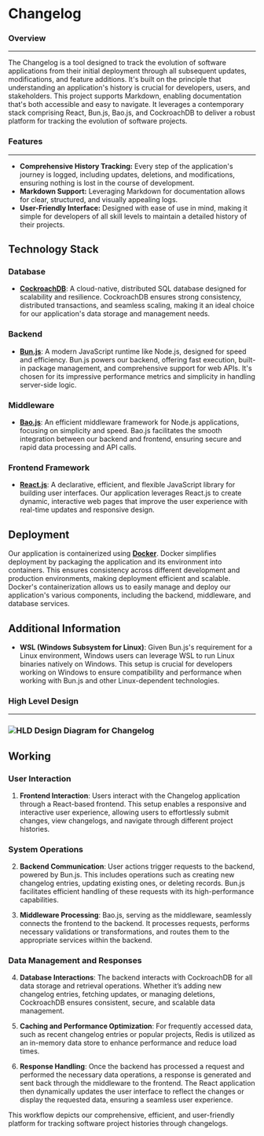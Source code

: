 # Changelog

### Overview
***
The Changelog is a tool designed to track the evolution of software applications from their initial deployment through all subsequent updates, modifications, and feature additions. It's built on the principle that understanding an application's history is crucial for developers, users, and stakeholders. This project supports Markdown, enabling documentation that's both accessible and easy to navigate. It leverages a contemporary stack comprising React, Bun.js, Bao.js, and CockroachDB to deliver a robust platform for tracking the evolution of software projects.

### Features
***
- **Comprehensive History Tracking:** Every step of the application's journey is logged, including updates, deletions, and modifications, ensuring nothing is lost in the course of development.<br>
- **Markdown Support:** Leveraging Markdown for documentation allows for clear, structured, and visually appealing logs.<br>
- **User-Friendly Interface:** Designed with ease of use in mind, making it simple for developers of all skill levels to maintain a detailed history of their projects.<br>

## Technology Stack

### Database

- **[CockroachDB](https://www.cockroachlabs.com/)**: A cloud-native, distributed SQL database designed for scalability and resilience. CockroachDB ensures strong consistency, distributed transactions, and seamless scaling, making it an ideal choice for our application's data storage and management needs.

### Backend

- **[Bun.js](https://bun.sh/)**: A modern JavaScript runtime like Node.js, designed for speed and efficiency. Bun.js powers our backend, offering fast execution, built-in package management, and comprehensive support for web APIs. It's chosen for its impressive performance metrics and simplicity in handling server-side logic.

### Middleware

- **[Bao.js](https://baojs.org/)**: An efficient middleware framework for Node.js applications, focusing on simplicity and speed. Bao.js facilitates the smooth integration between our backend and frontend, ensuring secure and rapid data processing and API calls.

### Frontend Framework

- **[React.js](https://react.dev/)**: A declarative, efficient, and flexible JavaScript library for building user interfaces. Our application leverages React.js to create dynamic, interactive web pages that improve the user experience with real-time updates and responsive design.

## Deployment

Our application is containerized using **[Docker](https://www.docker.com/)**. Docker simplifies deployment by packaging the application and its environment into containers. This ensures consistency across different development and production environments, making deployment efficient and scalable. Docker's containerization allows us to easily manage and deploy our application's various components, including the backend, middleware, and database services.

## Additional Information

- **WSL (Windows Subsystem for Linux)**: Given Bun.js's requirement for a Linux environment, Windows users can leverage WSL to run Linux binaries natively on Windows. This setup is crucial for developers working on Windows to ensure compatibility and performance when working with Bun.js and other Linux-dependent technologies.


 ### High Level Design
 ---

### ![HLD Design Diagram for Changelog](https://github.com/PrathamSikka24/changelog/assets/116445216/caef8318-3e5c-429f-b471-cbf886455e26)


## Working

### User Interaction

1. **Frontend Interaction**: Users interact with the Changelog application through a React-based frontend. This setup enables a responsive and interactive user experience, allowing users to effortlessly submit changes, view changelogs, and navigate through different project histories.

### System Operations

2. **Backend Communication**: User actions trigger requests to the backend, powered by Bun.js. This includes operations such as creating new changelog entries, updating existing ones, or deleting records. Bun.js facilitates efficient handling of these requests with its high-performance capabilities.

3. **Middleware Processing**: Bao.js, serving as the middleware, seamlessly connects the frontend to the backend. It processes requests, performs necessary validations or transformations, and routes them to the appropriate services within the backend.

### Data Management and Responses

4. **Database Interactions**: The backend interacts with CockroachDB for all data storage and retrieval operations. Whether it’s adding new changelog entries, fetching updates, or managing deletions, CockroachDB ensures consistent, secure, and scalable data management.

5. **Caching and Performance Optimization**: For frequently accessed data, such as recent changelog entries or popular projects, Redis is utilized as an in-memory data store to enhance performance and reduce load times.

6. **Response Handling**: Once the backend has processed a request and performed the necessary data operations, a response is generated and sent back through the middleware to the frontend. The React application then dynamically updates the user interface to reflect the changes or display the requested data, ensuring a seamless user experience.
   
This workflow depicts our comprehensive, efficient, and user-friendly platform for tracking software project histories through changelogs.
